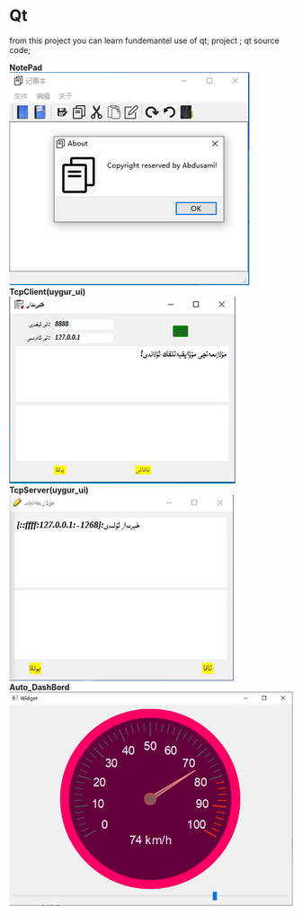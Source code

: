 # Qt
from this project you can learn fundemantel use of qt;
project ; qt source code;

**NotePad**<br/>
![Alt text](https://github.com/abdu-uy/Qt/blob/main/images/1.PNG)
<br/>
**TcpClient(uygur_ui)**<br/>
![Alt text](https://github.com/abdu-uy/Qt/blob/main/images/2.PNG)
<br/>
**TcpServer(uygur_ui)**<br/>
![Alt text](https://github.com/abdu-uy/Qt/blob/main/images/3.PNG)<br/>
**Auto_DashBord**<br/>
![Alt text](https://github.com/abdu-uy/Qt/blob/main/images/4.PNG)
